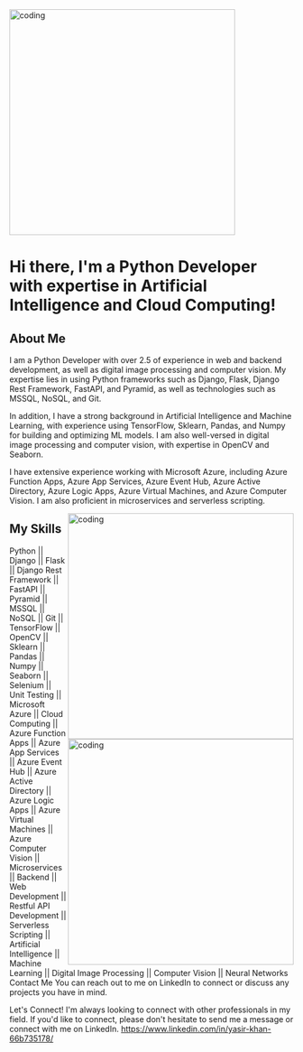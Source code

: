 <img align="center" alt="coding" width="400" src="[https://user-images.githubusercontent.com/55389276/140866485-8fb1c876-9a8f-4d6a-98dc-08c4981eaf70.gif](https://www.google.com/imgres?imgurl=https%3A%2F%2Fmedia2.giphy.com%2Fmedia%2FcoxQHKASG60HrHtvkt%2Fgiphy.gif&tbnid=KZuL_FkVsHNKAM&vet=12ahUKEwis2Kif-fL9AhUCpycCHdL8CrkQMygAegUIARD2AQ..i&imgrefurl=https%3A%2F%2Fgiphy.com%2Fexplore%2Fpython-coding&docid=ty4RnV_KyV0xJM&w=1200&h=628&q=python%20gif%20coding&ved=2ahUKEwis2Kif-fL9AhUCpycCHdL8CrkQMygAegUIARD2AQ)">



# Hi there, I'm a Python Developer with expertise in Artificial Intelligence and Cloud Computing!
## About Me
I am a Python Developer with over 2.5 of experience in web and backend development, as well as digital image processing and computer vision. My expertise lies in using Python frameworks such as Django, Flask, Django Rest Framework, FastAPI, and Pyramid, as well as technologies such as MSSQL, NoSQL, and Git.

In addition, I have a strong background in Artificial Intelligence and Machine Learning, with experience using TensorFlow, Sklearn, Pandas, and Numpy for building and optimizing ML models. I am also well-versed in digital image processing and computer vision, with expertise in OpenCV and Seaborn.

I have extensive experience working with Microsoft Azure, including Azure Function Apps, Azure App Services, Azure Event Hub, Azure Active Directory, Azure Logic Apps, Azure Virtual Machines, and Azure Computer Vision. I am also proficient in microservices and serverless scripting.

<img align="right" alt="coding" width="400" src="https://user-images.githubusercontent.com/55389276/140866485-8fb1c876-9a8f-4d6a-98dc-08c4981eaf70.gif">
<img align="right" alt="coding" width="400" src="[https://user-images.githubusercontent.com/55389276/140866485-8fb1c876-9a8f-4d6a-98dc-08c4981eaf70.gif](https://www.google.com/imgres?imgurl=https%3A%2F%2Fmir-s3-cdn-cf.behance.net%2Fproject_modules%2Fmax_1200%2F06f21a161921919.63cd7887d0a70.gif&tbnid=fxK5tONPokeGrM&vet=12ahUKEwjHltyU9_L9AhX7pycCHQTuCz4QMygPegUIARC-Ag..i&imgrefurl=https%3A%2F%2Fwww.behance.net%2Fgallery%2F161921919%2FPortrait-animated-gif%3Ftracking_source%3Dsearch_projects%257Canimated%2Bportrait&docid=ryslkesAXm4-1M&w=1000&h=756&q=coding%20animated%20gif&ved=2ahUKEwjHltyU9_L9AhX7pycCHQTuCz4QMygPegUIARC-Ag)">

## My Skills
Python ||
Django ||
Flask ||
Django Rest Framework ||
FastAPI ||
Pyramid ||
MSSQL ||
NoSQL ||
Git ||
TensorFlow ||
OpenCV ||
Sklearn ||
Pandas ||
Numpy ||
Seaborn ||
Selenium ||
Unit Testing ||
Microsoft Azure ||
Cloud Computing ||
Azure Function Apps ||
Azure App Services ||
Azure Event Hub ||
Azure Active Directory ||
Azure Logic Apps ||
Azure Virtual Machines ||
Azure Computer Vision ||
Microservices ||
Backend ||
Web Development ||
Restful API Development ||
Serverless Scripting ||
Artificial Intelligence ||
Machine Learning ||
Digital Image Processing ||
Computer Vision ||
Neural Networks
Contact Me
You can reach out to me on LinkedIn to connect or discuss any projects you have in mind.

Let's Connect!
I'm always looking to connect with other professionals in my field. If you'd like to connect, please don't hesitate to send me a message or connect with me on LinkedIn.
https://www.linkedin.com/in/yasir-khan-66b735178/
